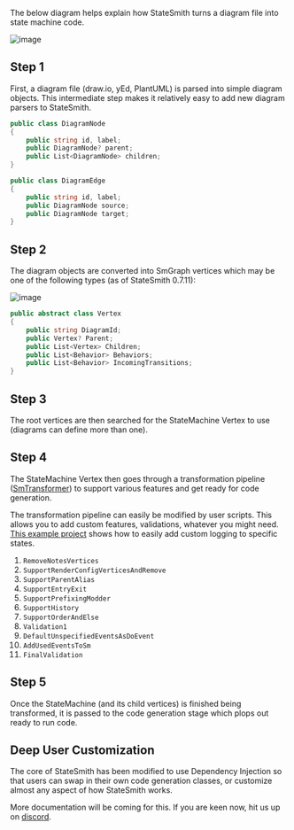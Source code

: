 The below diagram helps explain how StateSmith turns a diagram file into state machine code.

![image](https://user-images.githubusercontent.com/274012/218192250-f4b4b814-3cbe-462e-bc1a-02c68b9d6488.png)

## Step 1
First, a diagram file (draw.io, yEd, PlantUML) is parsed into simple diagram objects. This intermediate step makes it relatively easy to add new diagram parsers to StateSmith.

```c#
public class DiagramNode
{
    public string id, label;
    public DiagramNode? parent;
    public List<DiagramNode> children;
}

public class DiagramEdge
{
    public string id, label;
    public DiagramNode source;
    public DiagramNode target;
}
```

## Step 2
The diagram objects are converted into SmGraph vertices which may be one of the following types (as of StateSmith 0.7.11):

![image](https://user-images.githubusercontent.com/274012/218194239-c69ed4e8-0526-4bd5-90de-6f4a7a4b0261.png)

```c#
public abstract class Vertex
{
    public string DiagramId;
    public Vertex? Parent;
    public List<Vertex> Children;
    public List<Behavior> Behaviors;
    public List<Behavior> IncomingTransitions;
}
```

## Step 3
The root vertices are then searched for the StateMachine Vertex to use (diagrams can define more than one).

## Step 4
The StateMachine Vertex then goes through a transformation pipeline ([SmTransformer](https://github.com/StateSmith/StateSmith/blob/24d57b3bf5bebea3d1b2a494521da28a64159d91/src/StateSmith/Runner/StandardSmTransformer.cs)) to support various features and get ready for code generation.

The transformation pipeline can easily be modified by user scripts. This allows you to add custom features, validations, whatever you might need. [This example project](https://github.com/StateSmith/StateSmith-examples/tree/main/modding-logging) shows how to easily add custom logging to specific states.

1. `RemoveNotesVertices`
1. `SupportRenderConfigVerticesAndRemove`
1. `SupportParentAlias`
1. `SupportEntryExit`
1. `SupportPrefixingModder`
1. `SupportHistory`
1. `SupportOrderAndElse`
1. `Validation1`
1. `DefaultUnspecifiedEventsAsDoEvent`
1. `AddUsedEventsToSm`
1. `FinalValidation`

## Step 5
Once the StateMachine (and its child vertices) is finished being transformed, it is passed to the code generation stage which plops out ready to run code.

## Deep User Customization
The core of StateSmith has been modified to use Dependency Injection so that users can swap in their own code generation classes, or customize almost any aspect of how StateSmith works.

More documentation will be coming for this. If you are keen now, hit us up on [discord](https://discord.com/channels/1056394875278462996/1056394875278462999).
